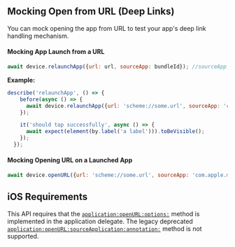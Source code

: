 ## Mocking Open from URL (Deep Links)

You can mock opening the app from URL to test your app's deep link handling mechanism.

#### Mocking App Launch from a URL

```js
await device.relaunchApp({url: url, sourceApp: bundleId}); //sourceApp is optional
```

**Example:**

```js
describe('relaunchApp', () => {
    before(async () => {
      await device.relaunchApp({url: 'scheme://some.url', sourceApp: 'com.apple.mobilesafari'});
    });

    it('should tap successfully', async () => {
      await expect(element(by.label('a label'))).toBeVisible();
    });
  });
```

#### Mocking Opening URL on a Launched App
```js
await device.openURL({url: 'scheme://some.url', sourceApp: 'com.apple.mobilesafari'});
```

## iOS Requirements

This API requires that the [`application:openURL:options:`](https://developer.apple.com/documentation/uikit/uiapplicationdelegate/1623112-application?language=objc) method is implemented in the application delegate. The legacy deprecated [`application:openURL:sourceApplication:annotation:`](https://developer.apple.com/documentation/uikit/uiapplicationdelegate/1623073-application?language=objc) method is not supported.
